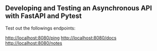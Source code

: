 ## Developing and Testing an Asynchronous API with FastAPI and Pytest


Test out the followings endpoints:

 [http://localhost:8080/ping](http://localhost:8080/ping)
 [http://localhost:8080/docs](http://localhost:8080/docs)
 [http://localhost:8080/notes](http://localhost:8080/notes)
